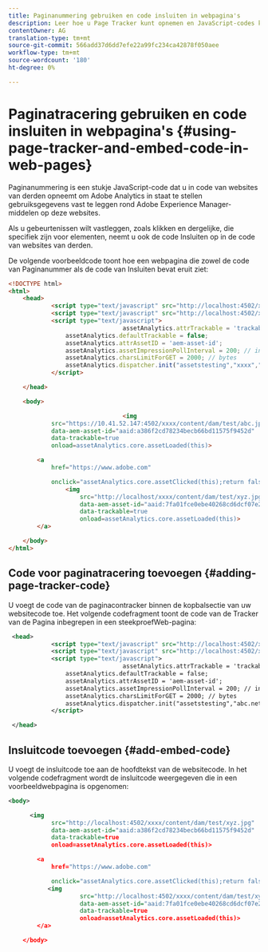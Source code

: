```yaml
---
title: Paginanummering gebruiken en code insluiten in webpagina's
description: Leer hoe u Page Tracker kunt opnemen en JavaScript-codes kunt insluiten in uw websitecode, zodat Adobe Analytics gebruiksgegevens rond elementen kan vastleggen.
contentOwner: AG
translation-type: tm+mt
source-git-commit: 566add37d6dd7efe22a99fc234ca42878f050aee
workflow-type: tm+mt
source-wordcount: '180'
ht-degree: 0%

---
```



# Paginatracering gebruiken en code insluiten in webpagina&#39;s {#using-page-tracker-and-embed-code-in-web-pages}

Paginanummering is een stukje JavaScript-code dat u in code van websites van derden opneemt om Adobe Analytics in staat te stellen gebruiksgegevens vast te leggen rond Adobe Experience Manager-middelen op deze websites.

Als u gebeurtenissen wilt vastleggen, zoals klikken en dergelijke, die specifiek zijn voor elementen, neemt u ook de code Insluiten op in de code van websites van derden.

De volgende voorbeeldcode toont hoe een webpagina die zowel de code van Paginanummer als de code van Insluiten bevat eruit ziet:

```html
<!DOCTYPE html>
<html>
    <head>
            <script type="text/javascript" src="http://localhost:4502/xxxx/etc/clientlibs/sitecatalyst/appmeasurement.js"></script>
            <script type="text/javascript" src="http://localhost:4502/xxxx/etc/clientlibs/foundation/assetinsights/pagetracker.js"></script>
            <script type="text/javascript">
                                assetAnalytics.attrTrackable = 'trackable';
                assetAnalytics.defaultTrackable = false;
                assetAnalytics.attrAssetID = 'aem-asset-id';
                assetAnalytics.assetImpressionPollInterval = 200; // interval in millis
                assetAnalytics.charsLimitForGET = 2000; // bytes
                assetAnalytics.dispatcher.init("assetstesting","xxxx","xxx","list1","eVar3","event8","event7");
            </script>

    </head>

    <body>

                                <img
            src="https://10.41.52.147:4502/xxxx/content/dam/test/abc.jpg"
            data-aem-asset-id="aaid:a386f2cd78234becb66bd11575f9452d"
            data-trackable=true
            onload=assetAnalytics.core.assetLoaded(this)>

        <a
            href="https://www.adobe.com"

            onclick="assetAnalytics.core.assetClicked(this);return false">
                <img
                    src="http://localhost/xxxx/content/dam/test/xyz.jpg"
                    data-aem-asset-id="aaid:7fa01fce0ebe40268cd6dcf07e2d9cb1"
                    data-trackable=true
                    onload=assetAnalytics.core.assetLoaded(this)>
        </a>

    </body>
</html>
```

## Code voor paginatracering toevoegen {#adding-page-tracker-code}

U voegt de code van de paginacontracker binnen de kopbalsectie van uw websitecode toe. Het volgende codefragment toont de code van de Tracker van de Pagina inbegrepen in een steekproefWeb-pagina:

```xml
 <head>
            <script type="text/javascript" src="http://localhost:4502/xxxx/etc/clientlibs/sitecatalyst/appmeasurement.js"></script>
            <script type="text/javascript" src="http://localhost:4502/xxxx/etc/clientlibs/foundation/assetinsights/pagetracker.js"></script>
            <script type="text/javascript">
                                assetAnalytics.attrTrackable = 'trackable';
                assetAnalytics.defaultTrackable = false;
                assetAnalytics.attrAssetID = 'aem-asset-id';
                assetAnalytics.assetImpressionPollInterval = 200; // interval in millis
                assetAnalytics.charsLimitForGET = 2000; // bytes
                assetAnalytics.dispatcher.init("assetstesting","abc.net","bee","list1","eVar3","event8","event7");
            </script>

 </head>
```

## Insluitcode toevoegen {#add-embed-code}

U voegt de insluitcode toe aan de hoofdtekst van de websitecode. In het volgende codefragment wordt de insluitcode weergegeven die in een voorbeeldwebpagina is opgenomen:

```xml
<body>

      <img
            src="http://localhost:4502/xxxx/content/dam/test/xyz.jpg"
            data-aem-asset-id="aaid:a386f2cd78234becb66bd11575f9452d"
            data-trackable=true
            onload=assetAnalytics.core.assetLoaded(this)>

        <a
            href="https://www.adobe.com"

            onclick="assetAnalytics.core.assetClicked(this);return false">
           <img
                    src="http://localhost:4502/xxxx/content/dam/test/xyz.jpg"
                    data-aem-asset-id="aaid:7fa01fce0ebe40268cd6dcf07e2d9cb1"
                    data-trackable=true
                    onload=assetAnalytics.core.assetLoaded(this)>
        </a>

    </body>
```
